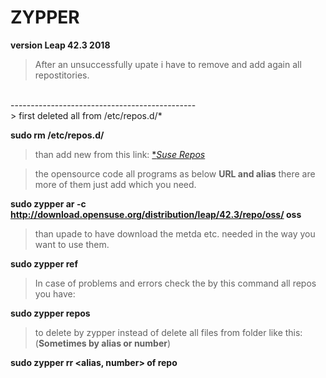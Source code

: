 # ZYPPER
**version Leap 42.3 2018**
>After an unsuccessfully upate i have to remove and add again all repostitories.
<br />
----------------------------------------------
<br />
> first deleted all from /etc/repos.d/*

**sudo rm /etc/repos.d/**

>than add new from this link:  [**Suse Repos* ](https://en.opensuse.org/Package_repositories)

>the opensource code all programs as below **URL and alias**
>there are more of them just add which you need.

**sudo zypper ar -c http://download.opensuse.org/distribution/leap/42.3/repo/oss/ oss**

>than upade to have download the metda etc. needed in the way you want to use them.

**sudo zypper ref**


>In case of problems and errors check the by this command all repos you have:

**sudo zypper repos**

>to delete by zypper instead of delete all files from folder like this: (**Sometimes by alias or number**)

**sudo zypper rr <alias, number> of repo**
